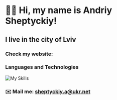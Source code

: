 # 👋🏻 Hi, my name is **Andriy Sheptyckiy**!
## I live in the city of Lviv
### Check my website: 
### Languages and Technologies 

![My Skills](https://skillicons.dev/icons?i=js,typescript,html,css,scss,react,redux,py&perline=7)

### ✉️ Mail me: sheptyckiy.a@ukr.net
#



